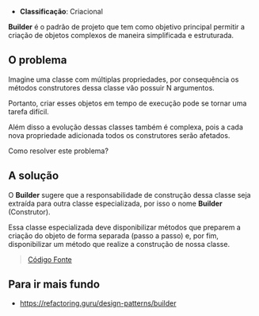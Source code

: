 - **Classificação**: Criacional

**Builder** é o padrão de projeto que tem como objetivo principal permitir a criação de objetos complexos de maneira simplificada e estruturada.

## O problema

Imagine uma classe com múltiplas propriedades, por consequência os métodos construtores dessa classe vão possuir N argumentos. 

Portanto, criar esses objetos em tempo de execução pode se tornar uma tarefa difícil. 

Além disso a evolução dessas classes também é complexa, pois a cada nova propriedade adicionada todos os construtores serão afetados. 

Como resolver este problema?

## A solução

O **Builder** sugere que a responsabilidade de construção dessa classe seja extraída para outra classe especializada, por isso o nome **Builder** (Construtor). 

Essa classe especializada deve disponibilizar métodos que preparem a criação do objeto de forma separada (passo a passo) e, por fim, disponibilizar um método que realize a construção de nossa classe.

> [Código Fonte](https://github.com/gustavo-flor/design-patterns-hands-on/tree/1ebb1acd4972a5a3a53c508d53f302968ff9ec09/src/main/java/com/github/gustavoflor/dpho/creational/builder)

## Para ir mais fundo

- <https://refactoring.guru/design-patterns/builder>